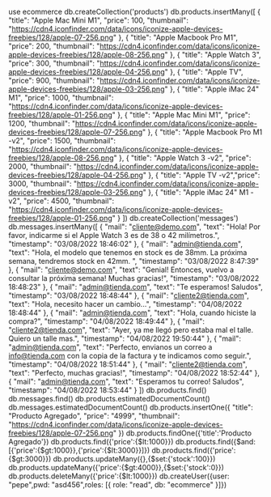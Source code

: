 use ecommerce
db.createCollection('products')
db.products.insertMany([
    { "title": "Apple Mac Mini M1", "price": 100, "thumbnail": "https://cdn4.iconfinder.com/data/icons/iconize-apple-devices-freebies/128/apple-07-256.png" },
    { "title": "Apple Macbook Pro M1", "price": 200, "thumbnail": "https://cdn4.iconfinder.com/data/icons/iconize-apple-devices-freebies/128/apple-08-256.png" },
    { "title": "Apple Watch 3", "price": 300, "thumbnail": "https://cdn4.iconfinder.com/data/icons/iconize-apple-devices-freebies/128/apple-04-256.png" },
    { "title": "Apple TV", "price": 900, "thumbnail": "https://cdn4.iconfinder.com/data/icons/iconize-apple-devices-freebies/128/apple-03-256.png" },
    { "title": "Apple iMac 24\" M1", "price": 1000, "thumbnail": "https://cdn4.iconfinder.com/data/icons/iconize-apple-devices-freebies/128/apple-01-256.png" },
    { "title": "Apple Mac Mini M1", "price": 1200, "thumbnail": "https://cdn4.iconfinder.com/data/icons/iconize-apple-devices-freebies/128/apple-07-256.png" },
    { "title": "Apple Macbook Pro M1 -v2", "price": 1500, "thumbnail": "https://cdn4.iconfinder.com/data/icons/iconize-apple-devices-freebies/128/apple-08-256.png" },
    { "title": "Apple Watch 3 -v2", "price": 2000, "thumbnail": "https://cdn4.iconfinder.com/data/icons/iconize-apple-devices-freebies/128/apple-04-256.png" },
    { "title": "Apple TV -v2","price": 3000, "thumbnail": "https://cdn4.iconfinder.com/data/icons/iconize-apple-devices-freebies/128/apple-03-256.png" },
    { "title": "Apple iMac 24\" M1 -v2", "price": 4500, "thumbnail": "https://cdn4.iconfinder.com/data/icons/iconize-apple-devices-freebies/128/apple-01-256.png" }
])
db.createCollection('messages')
db.messages.insertMany([
    { "mail": "cliente@demo.com", "text": "Hola! Por favor, indicarme si el Apple Watch 3 es de 38 o 42 milímetros.", "timestamp": "03/08/2022 18:46:02" },
    { "mail": "admin@tienda.com", "text": "Hola, el modelo que tenemos en stock es de 38mm. La próxima semana, tendremos stock en 42mm. ", "timestamp": "03/08/2022  8:47:39" },
    { "mail": "cliente@demo.com", "text": "Genial! Entonces, vuelvo a consultar la próxima semana! Muchas gracias!", "timestamp": "03/08/2022 18:48:23" },
    { "mail": "admin@tienda.com", "text": "Te esperamos! Saludos", "timestamp": "03/08/2022 18:48:44" },
    { "mail": "cliente2@tienda.com", "text": "Hola, necesito hacer un cambio...", "timestamp": "04/08/2022 18:48:44" },
    { "mail": "admin@tienda.com", "text": "Hola, cuando hiciste la compra?", "timestamp": "04/08/2022 18:49:44" },
    { "mail": "cliente2@tienda.com", "text": "Ayer, ya me llegó pero estaba mal el talle. Quiero un talle mas.", "timestamp": "04/08/2022 19:50:44" },
    { "mail": "admin@tienda.com", "text": "Perfecto, envianos un correo a info@tienda.com con la copia de la factura y te indicamos como seguir.", "timestamp": "04/08/2022 18:51:44" },
    { "mail": "cliente2@tienda.com", "text": "Perfecto, muchas gracias!", "timestamp": "04/08/2022 18:52:44" },
    { "mail": "admin@tienda.com", "text": "Esperamos tu correo! Saludos", "timestamp": "04/08/2022 18:53:44" }
])
db.products.find()
db.messages.find()
db.products.estimatedDocumentCount()
db.messages.estimatedDocumentCount()
db.products.insertOne({ "title": "Producto Agregado", "price": "4999", "thumbnail": "https://cdn4.iconfinder.com/data/icons/iconize-apple-devices-freebies/128/apple-07-256.png" })
db.products.findOne({'title':'Producto Agregado'})
db.products.find({'price':{$lt:1000}})
db.products.find({$and:[{'price':{$gt:1000}},{'price':{$lt:3000}}]})
db.products.find({'price':{$gt:3000}})
db.products.updateMany({},{$set:{'stock':100}})
db.products.updateMany({'price':{$gt:4000}},{$set:{'stock':0}})
db.products.deleteMany({'price':{$lt:1000}})
db.createUser({user: "pepe",pwd: "asd456",roles: [{ role: "read", db: "ecommerce" }]})
